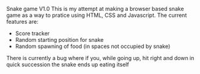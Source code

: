 Snake game
V1.0
This is my attempt at making a browser based snake game as a way to pratice using HTML, CSS and Javascript.
The current features are:
- Score tracker
- Random starting position for snake
- Random spawning of food (in spaces not occupied by snake)

There is currently a bug where if you, while going up, hit right and down in quick succession the snake ends up eating itself